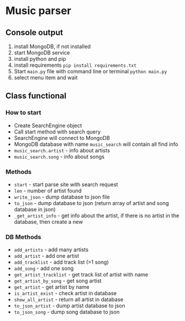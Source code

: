 # Music parser

## Console output
 1. install MongoDB, if not installed
 2. start MongoDB service
 3. install python and pip
 4. install requirements `pip install requirements.txt`
 5. Start `main.py` file with command line or terminal `python main.py`
 6. select menu item and wait
 
## Class functional

### How to start
 * Create SearchEngine object
 * Call start method with search query
 * SearchEngine will connect to MongoDB
 * MongoDB database with name `music_search` will contain all find info
 * `music_search.artist` - info about artists
 * `music_search.song` - info about songs

### Methods
 * `start` - start parse site with search request
 * `len` - number of artist found
 * `write_json` - dump database to json file
 * `to_json` - dump database to json (return array of artist and song database in json)
 * `_get_artist_info` - get info about the artist, if there is no artist in the database, then create a new
 
### DB Methods
 * `add_artists` - add many artists
 * `add_artist` - add one artist
 * `add_tracklist` - add track list (>1 song)
 * `add_song` - add one song
 * `get_artist_tracklist` - get track list of artist with name
 * `get_artist_by_song` - get song artist
 * `get_artist` - get artist by name
 * `is_artist_exist` - check artist in database
 * `show_all_artist` - return all artist in database
 * `to_json_artist` - dump artist database to json 
 * `to_json_song` - dump song database to json 
